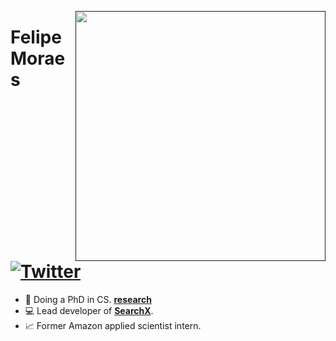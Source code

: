 [<img align="right" width="400" src="https://github-readme-stats.vercel.app/api?username=felipemoraes&show_icons=true&theme=default&hide_border=true"/>]()

# Felipe Moraes [![Twitter](https://img.shields.io/badge/-femoraesg-blue?style=flat&logo=Twitter&logoColor=white)](https://twitter.com/_femoraesg_)  

<!-- <h2 align="center">About me</h2>-->

- 🌱 Doing a PhD in CS. [**research**](https://fmoraes.nl)
- 💻 Lead developer of [**SearchX**](https://www.github.io/felipemoraes/SearchX).
- 📈 Former Amazon applied scientist intern.



<!--  <h2 align="center">  Github stats 💻</h2>
<img width="50%" align="center" src="https://github-readme-stats.vercel.app/api?username=felipemoraes&show_icons=true&theme=default&hide_border=true" />
   <img align="center" src="https://github-readme-stats.vercel.app/api?username=felipemoraes&show_icons=true&theme=default" /> -->
